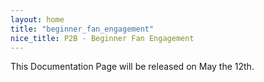 ```yaml
---
layout: home
title: "beginner_fan_engagement"
nice_title: P2B - Beginner Fan Engagement
---
```


This Documentation Page will be released on May the 12th.
